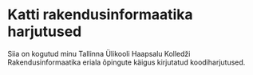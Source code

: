 # Katti rakendusinformaatika harjutused

Siia on kogutud minu Tallinna Ülikooli Haapsalu Kolledži Rakendusinformaatika eriala õpingute käigus kirjutatud koodiharjutused.
